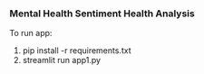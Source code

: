 ### Mental Health Sentiment Health Analysis 


To run app:
1.  pip install -r requirements.txt
2.  streamlit run app1.py
